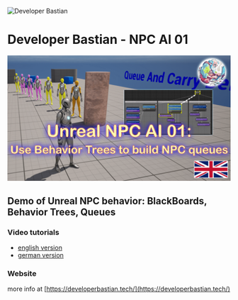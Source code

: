 ![Developer Bastian](https://developerbastian.tech/img/developerbastian.webp)

# Developer Bastian - NPC AI 01 #

[![Unreal AI Queuing Bastian Dev](pics/UnrealAI_Queuing_Bastian_Dev.png)](https://youtu.be/UQgrfijfwsY)

## Demo of Unreal NPC behavior: BlackBoards, Behavior Trees, Queues ##

### Video tutorials ###
- [english version](https://youtu.be/UQgrfijfwsY)
- [german version](https://youtu.be/au5UQZdF0Qs)

### Website ###

more info at [https://developerbastian.tech/](https://developerbastian.tech/)

